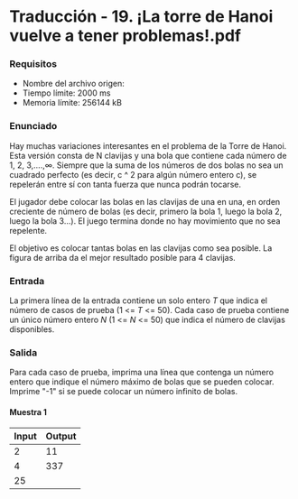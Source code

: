 # Traducción - 19. ¡La torre de Hanoi vuelve a tener problemas!.pdf

### Requisitos

- Nombre del archivo origen: 
- Tiempo límite: 2000 ms
- Memoria límite: 256144 kB

### Enunciado

Hay muchas variaciones interesantes en el problema de la Torre de Hanoi. Esta versión consta de N clavijas y una bola que contiene cada número de 1, 2, 3,....,∞. Siempre que la suma de los números de dos bolas no sea un cuadrado perfecto (es decir, c ^ 2 para algún número entero c), se repelerán entre sí con tanta fuerza que nunca podrán tocarse.

El jugador debe colocar las bolas en las clavijas de una en una, en orden creciente de número de bolas (es decir, primero la bola 1, luego la bola 2, luego la bola 3...). El juego termina donde no hay movimiento que no sea repelente.

El objetivo es colocar tantas bolas en las clavijas como sea posible. La figura de arriba da el mejor resultado posible para 4 clavijas.

### Entrada

La primera línea de la entrada contiene un solo entero *T* que indica el número de casos de prueba (1 <= *T* <= 50). Cada caso de prueba contiene un único número entero *N* (1 <= *N* <= 50) que indica el número de clavijas disponibles.

### Salida
Para cada caso de prueba, imprima una línea que contenga un número entero que indique el número máximo de bolas que se pueden colocar. Imprime "-1" si se puede colocar un número infinito de bolas.

#### Muestra 1

| Input | Output |
| ----- | ------ |
| 2     | 11     |
| 4     | 337    |
| 25    |        |

